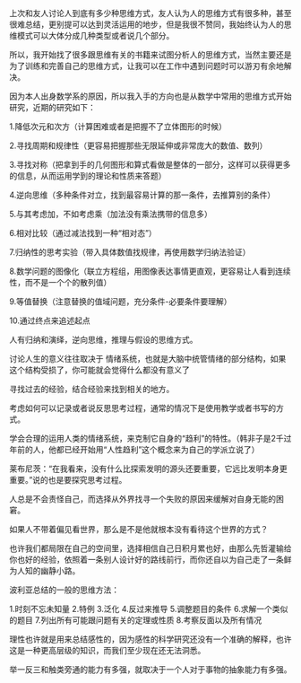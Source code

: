 上次和友人讨论人到底有多少种思维方式，友人认为人的思维方式有很多种，甚至很难总结，更别提可以达到灵活运用的地步，但是我很不赞同，我始终认为人的思维模式可以大体分成几种类型或者说几个部分。

所以，我开始找了很多跟思维有关的书籍来试图分析人的思维方式，当然主要还是为了训练和完善自己的思维方式，让我可以在工作中遇到问题时可以游刃有余地解决。

因为本人出身数学系的原因，所以我入手的方向也是从数学中常用的思维方式开始研究，近期的研究如下：

1.降低次元和次方（计算困难或者是把握不了立体图形的时候）

2.寻找周期和规律性（更容易把握那些无限延伸或非常庞大的数值、数列）

3.寻找对称（把拿到手的几何图形和算式看做是整体的一部分，这样可以获得更多的信息，从而运用学到的理论和性质来答题）

4.逆向思维（多种条件对立，找到最容易计算的那一条件，去推算别的条件）

5.与其考虑加，不如考虑乘（加法没有乘法携带的信息多）

6.相对比较（通过减法找到一种“相对态”）

7.归纳性的思考实验（带入具体数值找规律，再使用数学归纳法验证）

8.数学问题的图像化（联立方程组，用图像表达事情更直观，更容易让人看到连续性，而不是一个个的散列值）

9.等值替换（注意替换的值域问题，充分条件-必要条件要理解）

10.通过终点来追述起点


人有归纳和演绎，逆向思维，推理与假设的思维方式。

讨论人生的意义往往取决于 情绪系统，也就是大脑中统管情绪的部分结构，如果这个结构受损了，你可能就会觉得什么都没有意义了

寻找过去的经验，结合经验来找到相关的地方。

考虑如何可以记录或者说反思思考过程，通常的情况下是使用教学或者书写的方式。

学会合理的运用人类的情绪系统，来克制它自身的“趋利”的特性。（韩非子是2千过年前的人，他都已经开始用“人性趋利”这个概念来为自己的学派立说了）

莱布尼茨：“在我看来，没有什么比探索发明的源头还要重要，它远比发明本身更重要。”说的也是要探究思考过程。

人总是不会责怪自己，而选择从外界找寻一个失败的原因来缓解对自身无能的困窘。

如果人不带着偏见看世界，那么是不是他就根本没有看待这个世界的方式？

也许我们都局限在自己的空间里，选择相信自己日积月累也好，由那么先哲灌输给你也好的经验，依照着一条别人设计好的路线前行，而你还自以为自己走了一条鲜为人知的幽静小路。

波利亚总结的一般的思维方法：

1.时刻不忘未知量
2.特例
3.泛化
4.反过来推导
5.调整题目的条件
6.求解一个类似的题目
7.列出所有可能跟问题有关的定理或性质
8.考察反面以及所有情况

理性也许就是用来总结感性的，因为感性的科学研究还没有一个准确的解释，也许这是一种更高层级的知识，而我们至少现在还无法洞悉。

举一反三和触类旁通的能力有多强，就取决于一个人对于事物的抽象能力有多强。